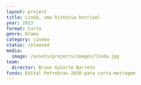 ```yaml
---
layout: project
title: Linda, uma história horrível
year: 2013
format: Curta
genre: Drama
category: cinema
status: released
media:
  image: /assets/projects/images/linda.jpg
team:
  director: Bruno Gularte Barreto
funds: Edital Petrobras 2010 para curta-metragem
---
```

